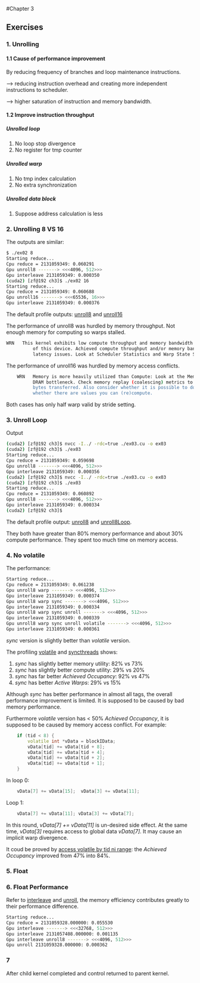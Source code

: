 #Chapter 3
## Exercises
### 1. Unrolling
#### 1.1 Cause of performance improvement
By reducing frequency of branches and loop maintenance instructions.

--> reducing instruction overhead and creating more independent instructions to scheduler.

--> higher saturation of instruction and memory bandwidth.
#### 1.2 Improve instruction throughput
##### Unrolled loop
1) No loop stop divergence
2) No register for tmp counter
##### Unrolled warp
1) No tmp index calculation
2) No extra synchronization
##### Unrolled data block
1) Suppose address calculation is less
### 2. Unrolling 8 VS 16
The outputs are similar:
```bash
$ ./ex02 8
Starting reduce...
Cpu reduce = 2131059349: 0.060291 
Gpu unroll8 -------> <<<4096, 512>>> 
Gpu interleave 2131059349: 0.000350 
(cuda2) [zf@192 ch3]$ ./ex02 16
Starting reduce...
Cpu reduce = 2131059349: 0.060688 
Gpu unroll16 -------> <<<65536, 16>>> 
Gpu interleave 2131059349: 0.000376 
```
The default profile outputs: [unroll8](./profile0208.txt) and [unroll16](./profile0216.txt)

The performance of unroll8 was hurdled by memory throughput. Not enough memory for computing so warps stalled.
```bash
WRN   This kernel exhibits low compute throughput and memory bandwidth utilization relative to the peak performance 
          of this device. Achieved compute throughput and/or memory bandwidth below 60.0% of peak typically indicate    
          latency issues. Look at Scheduler Statistics and Warp State Statistics for potential reasons.
```
The performance of unroll16 was hurdled by memory access conflicts. 
```bash
    WRN   Memory is more heavily utilized than Compute: Look at the Memory Workload Analysis section to identify the    
          DRAM bottleneck. Check memory replay (coalescing) metrics to make sure you're efficiently utilizing the       
          bytes transferred. Also consider whether it is possible to do more work per memory access (kernel fusion) or  
          whether there are values you can (re)compute. 
```
Both cases has only half warp valid by stride setting.
### 3. Unroll Loop
Output
```bash
(cuda2) [zf@192 ch3]$ nvcc -I../ -rdc=true ./ex03.cu -o ex03
(cuda2) [zf@192 ch3]$ ./ex03
Starting reduce...
Cpu reduce = 2131059349: 0.059698 
Gpu unroll8 -------> <<<4096, 512>>> 
Gpu interleave 2131059349: 0.000356 
(cuda2) [zf@192 ch3]$ nvcc -I../ -rdc=true ./ex03.cu -o ex03
(cuda2) [zf@192 ch3]$ ./ex03
Starting reduce...
Cpu reduce = 2131059349: 0.060892 
Gpu unroll8 -------> <<<4096, 512>>> 
Gpu interleave 2131059349: 0.000334 
(cuda2) [zf@192 ch3]$ 
```
The default profile output: [unroll8](./profile03) and [unroll8Loop](./profile03Loop).

They both have greater than 80% memory performance and about 30% compute performance. They spent too much time on memory access.
### 4. No volatile
The performance:
```bash
Starting reduce...
Cpu reduce = 2131059349: 0.061238 
Gpu unroll8 warp -------> <<<4096, 512>>> 
Gpu interleave 2131059349: 0.000374 
Gpu unroll8 warp sync -------> <<<4096, 512>>> 
Gpu interleave 2131059349: 0.000334 
Gpu unroll8 warp sync unroll -------> <<<4096, 512>>> 
Gpu interleave 2131059349: 0.000339 
Gpu unroll8 warp sync unroll volatile -------> <<<4096, 512>>> 
Gpu interleave 2131059349: 0.000361 
```
*sync* version is slightly better than *volatile* version.

The profiling [volatile](./profile04.txt) and [syncthreads](./profile04sync.txt) shows:
1. *sync* has slightly better memory utility: 82% vs 73%
2. *sync* has slightly better compute utility: 29% vs 20%
3. *sync* has far better *Achieved Occupancy*: 92% vs 47%
4. *sync* has better *Active Warps*: 29% vs 15%

Although *sync* has better performance in almost all tags, the overall performance improvement is limited.
It is supposed to be caused by bad memory performance. 

Furthermore *volatile* version has < 50% *Achieved Occupancy*, it is supposed to be caused by memory access conflict.
For example:
```cu
    if (tid < 8) {
        volatile int *vData = blockIData;
        vData[tid] += vData[tid + 8];
        vData[tid] += vData[tid + 4];
        vData[tid] += vData[tid + 2];
        vData[tid] += vData[tid + 1];
    }
```
In loop 0:
```cu
    vData[7] += vData[15];  vData[3] += vData[11];
```
Loop 1:
```cu
    vData[7] += vData[11]; vData[3] += vData[7];
```
In this round, *vData[7] += vData[11]* is un-desired side effect. 
At the same time, *vData[3]* requires access to global data *vData[7]*. 
It may cause an implicit warp divergence.

It coud be proved by [access volatile by tid ni range](./profile04tidrange.txt):
the *Achieved Occupancy* improved from 47% into 84%.
### 5. Float
### 6. Float Performance
Refer to [interleave](./profile05.txt) and [unroll](./profile05unroll.txt), the memory efficiency contributes greatly to their performance difference.
```bash
Starting reduce...
Cpu reduce = 2131059328.000000: 0.055530 
Gpu interleave -------> <<<32768, 512>>> 
Gpu interleave 2131057408.000000: 0.001135 
Gpu interleave unroll8 -------> <<<4096, 512>>> 
Gpu unroll 2131059328.000000: 0.000362 
```
### 7
After child kernel completed and control returned to parent kernel.